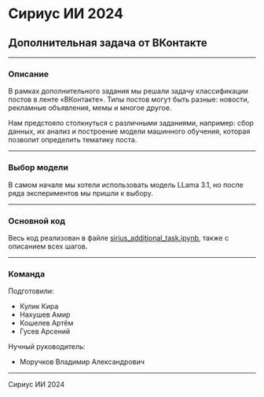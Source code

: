 # Сириус ИИ 2024

## Дополнительная задача от ВКонтакте

---

### Описание

В рамках дополнительного задания мы решали задачу классификации постов в ленте «ВКонтакте». Типы постов могут быть разные: новости, рекламные объявления, мемы и многое другое.

Нам предстояло столкнуться с различными заданиями, например: сбор данных, их анализ и построение модели машинного обучения, которая позволит определить тематику поста.

---

### Выбор модели

В самом начале мы хотели использовать модель LLama 3.1, но после ряда экспериментов мы пришли к выбору.

---

### Основной код

Весь код реализован в файле [sirius_additional_task.ipynb](https://github.com/AmirNak07/sirius_ai_2024_additional_task/blob/master/sirius_additional_task.ipynb), также с описанием всех шагов.

---

### Команда

Подготовили:

* Кулик Кира
* Нахушев Амир
* Кошелев Артём
* Гусев Арсений

Нучный руководитель:

* Моручков Владимир Александрович

---

Сириус ИИ 2024
